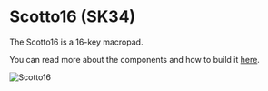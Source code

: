 # Scotto16 (SK34)

The Scotto16 is a 16-key macropad.

You can read more about the components and how to build it [here](https://scottokeebs.com/blogs/macropads/scotto16-handwired-macropad).

![Scotto16](https://github.com/user-attachments/assets/ce1d1505-c90f-46cd-b9de-f3cb40b231bd)
